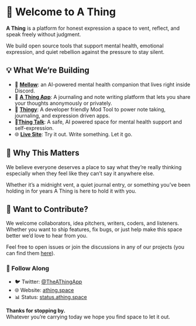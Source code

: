 # 👋 Welcome to A Thing

**A Thing** is a platform for honest expression a space to vent, reflect, and speak freely without judgment.

We build open source tools that support mental health, emotional expression, and quiet rebellion against the pressure to stay silent.


## 💡 What We’re Building
- 🤖 [**Mellow**](<https://mellow.athing.space>): an AI-powered mental health companion that lives right inside Discord.
- :pencil: [**A Thing App**](<https://github.com/ThingSpace/TheThing>): A journaling and note writing platform that lets you share your thoughts anonymously or privately.
- :electric_plug: [**Thingy**](<https://github.com/ThingSpace/Thingy>): A developer friendly Mod Tool to power note taking, journaling, and expression driven apps.
- :speech_balloon:[**Thing Talk**](<https://github.com/ThingSpace/ThingTalk>): A safe, AI powered space for mental health support and self-expression.
- :globe_with_meridians: [**Live Site**](<https://athing.space>): Try it out. Write something. Let it go.


## 🧠 Why This Matters

We believe everyone deserves a place to say what they’re really thinking especially when they feel like they can’t say it anywhere else.

Whether it’s a midnight vent, a quiet journal entry, or something you’ve been holding in for years A Thing is here to hold it with you.


## 🤝 Want to Contribute?

We welcome collaborators, idea pitchers, writers, coders, and listeners. Whether you want to ship features, fix bugs, or just help make this space better we’d love to hear from you.

Feel free to open issues or join the discussions in any of our projects (you can find them [here](<https://github.com/ThingSpace>)).


### 💭 Follow Along
- 🐦 Twitter: [@TheAThingApp](<https://twitter.com/TheAThingApp>)
- 🌐 Website: [athing.space](<https://athing.space>)
- 📊 Status: [status.athing.space](<https://status.athing.space>)


**Thanks for stopping by.**  
Whatever you’re carrying today we hope you find space to let it out.
